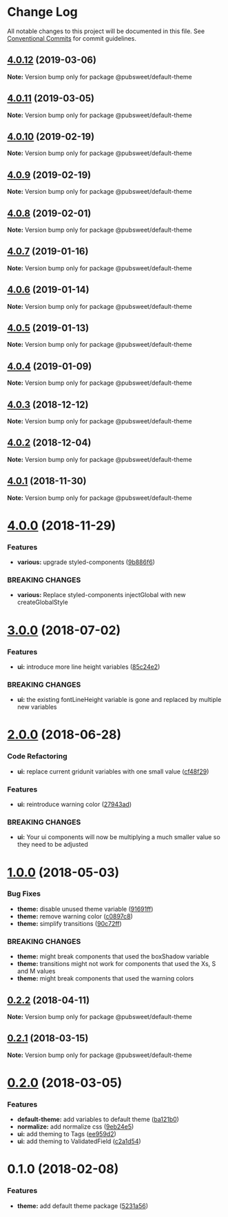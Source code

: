 # Change Log

All notable changes to this project will be documented in this file.
See [Conventional Commits](https://conventionalcommits.org) for commit guidelines.

## [4.0.12](https://gitlab.coko.foundation/pubsweet/pubsweet/compare/@pubsweet/default-theme@4.0.11...@pubsweet/default-theme@4.0.12) (2019-03-06)

**Note:** Version bump only for package @pubsweet/default-theme





## [4.0.11](https://gitlab.coko.foundation/pubsweet/pubsweet/compare/@pubsweet/default-theme@4.0.10...@pubsweet/default-theme@4.0.11) (2019-03-05)

**Note:** Version bump only for package @pubsweet/default-theme





## [4.0.10](https://gitlab.coko.foundation/pubsweet/pubsweet/compare/@pubsweet/default-theme@4.0.9...@pubsweet/default-theme@4.0.10) (2019-02-19)

**Note:** Version bump only for package @pubsweet/default-theme





## [4.0.9](https://gitlab.coko.foundation/pubsweet/pubsweet/compare/@pubsweet/default-theme@4.0.8...@pubsweet/default-theme@4.0.9) (2019-02-19)

**Note:** Version bump only for package @pubsweet/default-theme





## [4.0.8](https://gitlab.coko.foundation/pubsweet/pubsweet/compare/@pubsweet/default-theme@4.0.7...@pubsweet/default-theme@4.0.8) (2019-02-01)

**Note:** Version bump only for package @pubsweet/default-theme





## [4.0.7](https://gitlab.coko.foundation/pubsweet/pubsweet/compare/@pubsweet/default-theme@4.0.6...@pubsweet/default-theme@4.0.7) (2019-01-16)

**Note:** Version bump only for package @pubsweet/default-theme





## [4.0.6](https://gitlab.coko.foundation/pubsweet/pubsweet/compare/@pubsweet/default-theme@4.0.5...@pubsweet/default-theme@4.0.6) (2019-01-14)

**Note:** Version bump only for package @pubsweet/default-theme





## [4.0.5](https://gitlab.coko.foundation/pubsweet/pubsweet/compare/@pubsweet/default-theme@4.0.4...@pubsweet/default-theme@4.0.5) (2019-01-13)

**Note:** Version bump only for package @pubsweet/default-theme





## [4.0.4](https://gitlab.coko.foundation/pubsweet/pubsweet/compare/@pubsweet/default-theme@4.0.3...@pubsweet/default-theme@4.0.4) (2019-01-09)

**Note:** Version bump only for package @pubsweet/default-theme





## [4.0.3](https://gitlab.coko.foundation/pubsweet/pubsweet/compare/@pubsweet/default-theme@4.0.2...@pubsweet/default-theme@4.0.3) (2018-12-12)

**Note:** Version bump only for package @pubsweet/default-theme





## [4.0.2](https://gitlab.coko.foundation/pubsweet/pubsweet/compare/@pubsweet/default-theme@4.0.1...@pubsweet/default-theme@4.0.2) (2018-12-04)

**Note:** Version bump only for package @pubsweet/default-theme





## [4.0.1](https://gitlab.coko.foundation/pubsweet/pubsweet/compare/@pubsweet/default-theme@4.0.0...@pubsweet/default-theme@4.0.1) (2018-11-30)

**Note:** Version bump only for package @pubsweet/default-theme





# [4.0.0](https://gitlab.coko.foundation/pubsweet/pubsweet/compare/@pubsweet/default-theme@3.0.0...@pubsweet/default-theme@4.0.0) (2018-11-29)


### Features

* **various:** upgrade styled-components ([9b886f6](https://gitlab.coko.foundation/pubsweet/pubsweet/commit/9b886f6))


### BREAKING CHANGES

* **various:** Replace styled-components injectGlobal with new createGlobalStyle





<a name="3.0.0"></a>
# [3.0.0](https://gitlab.coko.foundation/pubsweet/pubsweet/compare/@pubsweet/default-theme@2.0.0...@pubsweet/default-theme@3.0.0) (2018-07-02)


### Features

* **ui:** introduce more line height variables ([85c24e2](https://gitlab.coko.foundation/pubsweet/pubsweet/commit/85c24e2))


### BREAKING CHANGES

* **ui:** the existing fontLineHeight variable is gone and replaced by multiple new variables




<a name="2.0.0"></a>
# [2.0.0](https://gitlab.coko.foundation/pubsweet/pubsweet/compare/@pubsweet/default-theme@1.0.0...@pubsweet/default-theme@2.0.0) (2018-06-28)


### Code Refactoring

* **ui:** replace current gridunit variables with one small value ([cf48f29](https://gitlab.coko.foundation/pubsweet/pubsweet/commit/cf48f29))


### Features

* **ui:** reintroduce warning color ([27943ad](https://gitlab.coko.foundation/pubsweet/pubsweet/commit/27943ad))


### BREAKING CHANGES

* **ui:** Your ui components will now be multiplying a much smaller value so they need to be
adjusted




<a name="1.0.0"></a>
# [1.0.0](https://gitlab.coko.foundation/pubsweet/pubsweet/compare/@pubsweet/default-theme@0.2.2...@pubsweet/default-theme@1.0.0) (2018-05-03)


### Bug Fixes

* **theme:** disable unused theme variable ([91691ff](https://gitlab.coko.foundation/pubsweet/pubsweet/commit/91691ff))
* **theme:** remove warning color ([c0897c8](https://gitlab.coko.foundation/pubsweet/pubsweet/commit/c0897c8))
* **theme:** simplify transitions ([90c72ff](https://gitlab.coko.foundation/pubsweet/pubsweet/commit/90c72ff))


### BREAKING CHANGES

* **theme:** might break components that used the boxShadow variable
* **theme:** transitions might not work for components that used the Xs, S and M values
* **theme:** might break components that used the warning colors




<a name="0.2.2"></a>
## [0.2.2](https://gitlab.coko.foundation/pubsweet/pubsweet/compare/@pubsweet/default-theme@0.2.1...@pubsweet/default-theme@0.2.2) (2018-04-11)




**Note:** Version bump only for package @pubsweet/default-theme

<a name="0.2.1"></a>
## [0.2.1](https://gitlab.coko.foundation/pubsweet/pubsweet/compare/@pubsweet/default-theme@0.2.0...@pubsweet/default-theme@0.2.1) (2018-03-15)




**Note:** Version bump only for package @pubsweet/default-theme

<a name="0.2.0"></a>
# [0.2.0](https://gitlab.coko.foundation/pubsweet/pubsweet/compare/@pubsweet/default-theme@0.1.0...@pubsweet/default-theme@0.2.0) (2018-03-05)


### Features

* **default-theme:** add variables to default theme ([ba121b0](https://gitlab.coko.foundation/pubsweet/pubsweet/commit/ba121b0))
* **normalize:** add normalize css ([9eb24e5](https://gitlab.coko.foundation/pubsweet/pubsweet/commit/9eb24e5))
* **ui:** add theming to Tags ([ee959d2](https://gitlab.coko.foundation/pubsweet/pubsweet/commit/ee959d2))
* **ui:** add theming to ValidatedField ([c2a1d54](https://gitlab.coko.foundation/pubsweet/pubsweet/commit/c2a1d54))




<a name="0.1.0"></a>

# 0.1.0 (2018-02-08)

### Features

* **theme:** add default theme package ([5231a56](https://gitlab.coko.foundation/pubsweet/pubsweet/commit/5231a56))
